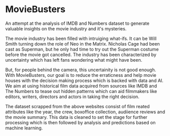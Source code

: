 # MovieBusters
An attempt at the analysis of IMDB and Numbers dataset to generate valuable insights on the movie industry and it's mysteries.

The movie industry has been filled with intruiging what-ifs. It can be Will Smith turning down the role of Neo in the Matrix. Nicholas Cage had been cast as Superman, but he only had time to try out the Superman costume before the movie got cancelled. The industry has been characterized by uncertainty which has left fans wondering what might have been.

But, for people behind the camera, this uncertainity is not good enough. With MovieBusters, our goal is to reduce the erraticness and help movie houses with the decision making process which is backed with data and AI. We aim at using historical film data acquired from sources like IMDB and The Numbers to tease out hidden patterns which can aid filmmakers like editors, writers, directors and actors in taking the right decision.

The dataset scrapped from the above websites consist of film reated attributes like the year, the crew, boxoffice collection, audiience reviews and the movie summary. This data is cleaned to set the stage for further processing which is then followed by analysis and predictions based on machine learning.
